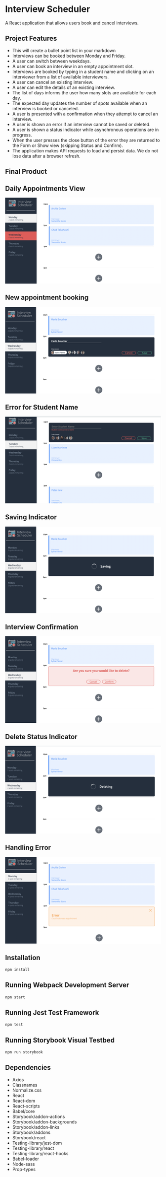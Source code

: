 # Interview Scheduler
A React application that allows users book and cancel interviews.

## Project Features
* This will create a bullet point list in your markdown
* Interviews can be booked between Monday and Friday.
* A user can switch between weekdays.
* A user can book an interview in an empty appointment slot.
* Interviews are booked by typing in a student name and clicking on an interviewer from a list of available interviewers.
* A user can cancel an existing interview.
* A user can edit the details of an existing interview.
* The list of days informs the user how many slots are available for each day.
* The expected day updates the number of spots available when an interview is booked or canceled.
* A user is presented with a confirmation when they attempt to cancel an interview.
* A user is shown an error if an interview cannot be saved or deleted.
* A user is shown a status indicator while asynchronous operations are in progress.
* When the user presses the close button of the error they are returned to the Form or Show view (skipping Status and Confirm).
* The application makes API requests to load and persist data. We do not lose data after a browser refresh.

## Final Product

## Daily Appointments View
!["Screenshot of daily appointments view"](https://github.com/Pooja-IT/scheduler/blob/master/docs/Daily%20appointments%20view.png?raw=true)
## New appointment booking
!["Screenshot of create New appointment"](https://github.com/Pooja-IT/scheduler/blob/master/docs/Create%20New%20Appointment.png?raw=true)
## Error for Student Name
!["Screenshot of error for student name"](https://github.com/Pooja-IT/scheduler/blob/master/docs/Error%20for%20student%20name.png?raw=true)
## Saving Indicator
!["Screenshot of saving indicator"](https://github.com/Pooja-IT/scheduler/blob/master/docs/Saving%20indicator.png?raw=true)
## Interview Confirmation
!["Screenshot of interview confirmation"](https://github.com/Pooja-IT/scheduler/blob/master/docs/Interview%20Confirmation.png?raw=true)
## Delete Status Indicator
!["Screenshot of delete status indicator"](https://github.com/Pooja-IT/scheduler/blob/master/docs/Delete%20Status%20indicator.png?raw=true)
## Handling Error
!["Screenshot of handling error"](https://github.com/Pooja-IT/scheduler/blob/master/docs/handling%20error.png?raw=true)



## Installation

 ```sh
npm install
```

## Running Webpack Development Server

```sh
npm start
```

## Running Jest Test Framework

```sh
npm test
```

## Running Storybook Visual Testbed

```sh
npm run storybook
```
## Dependencies

* Axios
* Classnames
* Normalize.css
* React
* React-dom
* React-scripts
* Babel/core
* Storybook/addon-actions
* Storybook/addon-backgrounds
* Storybook/addon-links
* Storybook/addons
* Storybook/react
* Testing-library/jest-dom
* Testing-library/react
* Testing-library/react-hooks
* Babel-loader
* Node-sass
* Prop-types
